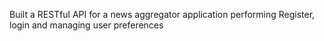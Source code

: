 Built a RESTful API for a news aggregator application performing Register, login and managing user preferences
